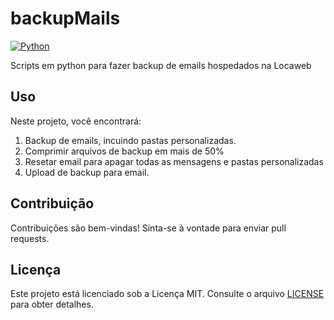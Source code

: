 # backupMails

[![Python](https://shields.io/badge/Python-3.12.1-blue.svg)](https://www.python.org/downloads/release/python-3121/)

Scripts em python para fazer backup de emails hospedados na Locaweb

## Uso

Neste projeto, você encontrará:

1. Backup de emails, incuindo pastas personalizadas.
2. Comprimir arquivos de backup em mais de 50%
3. Resetar email para apagar todas as mensagens e pastas personalizadas
4. Upload de backup para email.

## Contribuição

Contribuições são bem-vindas! Sinta-se à vontade para enviar pull requests.

## Licença

Este projeto está licenciado sob a Licença MIT. Consulte o arquivo [LICENSE](LICENSE) para obter detalhes.
